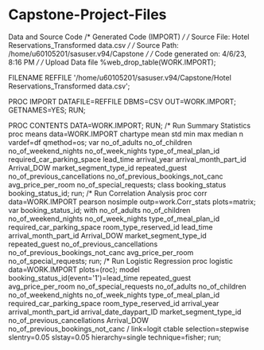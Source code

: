 # Capstone-Project-Files
Data and Source Code
/* Generated Code (IMPORT) */
/* Source File: Hotel Reservations_Transformed data.csv */
/* Source Path: /home/u60105201/sasuser.v94/Capstone */
/* Code generated on: 4/6/23, 8:16 PM */
/* Upload Data file
%web_drop_table(WORK.IMPORT);


FILENAME REFFILE '/home/u60105201/sasuser.v94/Capstone/Hotel Reservations_Transformed data.csv';

PROC IMPORT DATAFILE=REFFILE
	DBMS=CSV
	OUT=WORK.IMPORT;
	GETNAMES=YES;
RUN;

PROC CONTENTS DATA=WORK.IMPORT; RUN;
/* Run Summary Statistics
proc means data=WORK.IMPORT chartype mean std min max median n vardef=df 
		qmethod=os;
	var no_of_adults no_of_children no_of_weekend_nights no_of_week_nights 
		type_of_meal_plan_id required_car_parking_space lead_time arrival_year 
		arrival_month_part_id Arrival_DOW market_segment_type_id repeated_guest 
		no_of_previous_cancellations no_of_previous_bookings_not_canc 
		avg_price_per_room no_of_special_requests;
	class booking_status booking_status_id;
run;
/* Run Correlation Analysis
proc corr data=WORK.IMPORT pearson nosimple outp=work.Corr_stats plots=matrix;
	var booking_status_id;
	with no_of_adults no_of_children no_of_weekend_nights no_of_week_nights 
		type_of_meal_plan_id required_car_parking_space room_type_reserved_id 
		lead_time arrival_month_part_id Arrival_DOW market_segment_type_id 
		repeated_guest no_of_previous_cancellations no_of_previous_bookings_not_canc 
		avg_price_per_room no_of_special_requests;
run;
/* Run Logistic Regression
proc logistic data=WORK.IMPORT plots=(roc);
	model booking_status_id(event='1')=lead_time repeated_guest avg_price_per_room 
		no_of_special_requests no_of_adults no_of_children no_of_weekend_nights 
		no_of_week_nights type_of_meal_plan_id required_car_parking_space 
		room_type_reserved_id arrival_year arrival_month_part_id 
		arrival_date_daypart_ID market_segment_type_id no_of_previous_cancellations 
		Arrival_DOW no_of_previous_bookings_not_canc / link=logit ctable 
		selection=stepwise slentry=0.05 slstay=0.05 hierarchy=single technique=fisher;
run;
